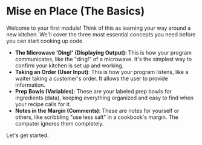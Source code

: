 # Mise en Place (The Basics)

Welcome to your first module\! Think of this as learning your way around a new kitchen. We'll cover the three most essential concepts you need before you can start cooking up code.

* **The Microwave 'Ding!' (Displaying Output)**: This is how your program communicates, like the "ding\!" of a microwave. It's the simplest way to confirm your kitchen is set up and working.
* **Taking an Order (User Input)**: This is how your program listens, like a waiter taking a customer's order. It allows the user to provide information.
* **Prep Bowls (Variables)**: These are your labeled prep bowls for ingredients (data), keeping everything organized and easy to find when your recipe calls for it.
* **Notes in the Margin (Comments)**: These are notes for yourself or others, like scribbling "use less salt" in a cookbook's margin. The computer ignores them completely.

Let's get started.
